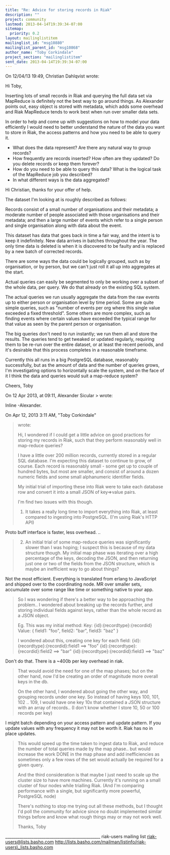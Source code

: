 ```yaml
---
title: "Re: Advice for storing records in Riak"
description: ""
project: community
lastmod: 2013-04-14T19:39:34-07:00
sitemap:
  priority: 0.2
layout: mailinglistitem
mailinglist_id: "msg10880"
mailinglist_parent_id: "msg10868"
author_name: "Toby Corkindale"
project_section: "mailinglistitem"
sent_date: 2013-04-14T19:39:34-07:00
---
```




On 12/04/13 19:49, Christian Dahlqvist wrote:

Hi Toby,

Inserting lots of small records in Riak and querying the full data set
via MapReduce is definitely not the best way to go around things. As
Alexander points out, easy object is stored with metadata, which adds
some overhead and Riak MapReduce tends to work best when run over
smaller data sets.

In order to help and come up with suggestions on how to model your data
efficiently I would need to better understand the nature of the data you
want to store in Riak, the access patterns and how you need to be able
to query it.

- What does the data represent? Are there any natural way to group records?
- How frequently are records inserted? How often are they updated? Do
you delete records or keep them forever?
- How do you need to be able to query this data? What is the logical
task of the MapReduce job you described?
- In what different ways is the data aggregated?



Hi Christian,
thanks for your offer of help.

The dataset I'm looking at is roughly described as follows:

Records consist of a small number of organisations and their metadata; a 
moderate number of people associated with those organisations and their 
metadata; and then a large number of events which refer to a single 
person and single organisation along with data about the event.


This dataset has data that goes back in time a fair way, and the intent 
is to keep it indefinitely. New data arrives in batches throughout the 
year. The only time data is deleted is when it is discovered to be 
faulty and is replaced by a new batch of corrected records.


There are some ways the data could be logically grouped, such as by 
organisation, or by person, but we can't just roll it all up into 
aggregates at the start.


Actual queries can easily be segmented to only be working over a subset 
of the whole data, per query. We do that already on the existing SQL system.


The actual queries we run usually aggregate the data from the raw events 
up to either person or organisation level by time period. Some are quite 
simple queries, such as "number of events per org where this single 
value exceeded a fixed threshold". Some others are more complex, such as 
finding events where certain values have exceeded the typical range for 
that value as seen by the parent person or organisation.


The big queries don't need to run instantly; we run them all and store 
the results.
The queries tend to get tweaked or updated regularly, requiring them to 
be re-run over the entire dataset, or at least the recent periods, and 
it's desirable that this process completes in a reasonable timeframe.




Currently this all runs in a big PostgreSQL database, reasonably 
successfully, but as the amount of data and the number of queries grows, 
I'm investigating options to horizontally scale the system, and on the 
face of it I think the data and queries would suit a map-reduce system?



Cheers,
Toby



On 12 Apr 2013, at 09:11, Alexander Sicular > wrote:


Inline -Alexander.

On Apr 12, 2013 3:11 AM, "Toby Corkindale"
> wrote:
>
> Hi,
> I wondered if I could get a little advice on good practices for
storing my records in Riak, such that they perform reasonably well in
map-reduce queries?
>
> I have a little over 200 million records, currently stored in a
regular SQL database. I'm expecting this dataset to continue to grow,
of course.
> Each record is reasonably small - some get up to couple of hundred
bytes, but most are smaller, and consist of around a dozen numeric
fields and some small alphanumeric identifier fields.
>
> My initial trial of importing these into Riak were to take each
database row and convert it into a small JSON of key=>value pairs.
>
> I'm find two issues with this though.
> 1) It takes a really long time to import everything into Riak, at
least compared to ingesting into PostgreSQL. (I'm using Riak's HTTP API)

Proto buff interface is faster, less overhead. ..

> 2) An initial trial of some map-reduce queries was significantly
slower than I was hoping; I suspect this is because of my data
structure though.
> My initial map phase was iterating over a high percentage of the
keys, decoding the JSON, and then returning just one or two of the
fields from the JSON structure, which is maybe an inefficient way to
go about things?

Not the most efficient. Everything is translated from erlang to
JavaScript and shipped over to the coordinating node. MR over smaller
sets, accumulate over some range like time or something native to
your app.

>
>
> So I was wondering if there's a better way to be approaching the
problem.. I wondered about breaking up the records further, and
storing individual fields against keys, rather than the whole record
as a JSON object.
>
> Eg. This was my initial method:
> Key: {id}:{recordtype}:{recordid}
> Value: { field1: "foo", field2: "bar", field3: "baz" }
>
> I wondered about this, creating one key for each field:
> {id}:{recordtype}:{recordid}:field1 ==> "foo"
> {id}:{recordtype}:{recordid}:field2 ==> "bar"
> {id}:{recordtype}:{recordid}:field3 ==> "baz"
>

Don't do that. There is a ~400b per key overhead in riak.

> That would avoid the need for one of the map phases; but on the
other hand, now I'd be creating an order of magnitude more overall
keys in the db.
>
>
> On the other hand, I wondered about going the other way, and
grouping records under one key. So instead of having keys 100, 101,
102 .. 109, I would have one key 10x that contained a JSON structure
with an array of records.. (I don't know whether I store 10, 50 or 100
records per key)
>

I might batch depending on your access pattern and update pattern. If
you update values with any frequency it may not be worth it. Riak has
no in place updates.

> This would speed up the time taken to ingest data to Riak, and
reduce the number of total queries made by the map phase.. but would
increase the work DONE in the map phase and add inefficiencies as
sometimes only a few rows of the set would actually be required for a
given query.
>
>
>
> And the third consideration is that maybe I just need to scale up
the cluster size to have more machines. Currently it's running on a
small cluster of four nodes while trialling Riak. (And I'm comparing
performance with a single, but significantly more powerful, PostgreSQL
node)
>
>
> There's nothing to stop me trying out all these methods, but I
thought I'd poll the community for advice since no doubt implemented
similar things before and know what rough things may or may not work well.
>
>
> Thanks,
> Toby



\_\_\_\_\_\_\_\_\_\_\_\_\_\_\_\_\_\_\_\_\_\_\_\_\_\_\_\_\_\_\_\_\_\_\_\_\_\_\_\_\_\_\_\_\_\_\_
riak-users mailing list
riak-users@lists.basho.com
http://lists.basho.com/mailman/listinfo/riak-users\_lists.basho.com

